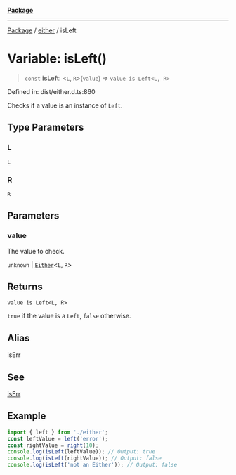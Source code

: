[**Package**](../../README.md)

***

[Package](../../modules.md) / [either](../README.md) / isLeft

# Variable: isLeft()

> `const` **isLeft**: \<`L`, `R`\>(`value`) => `value is Left<L, R>`

Defined in: dist/either.d.ts:860

Checks if a value is an instance of `Left`.

## Type Parameters

### L

`L`

### R

`R`

## Parameters

### value

The value to check.

`unknown` | [`Either`](../type-aliases/Either.md)\<`L`, `R`\>

## Returns

`value is Left<L, R>`

`true` if the value is a `Left`, `false` otherwise.

## Alias

isErr

## See

[isErr](isErr.md)

## Example

```ts
import { left } from './either';
const leftValue = left('error');
const rightValue = right(10);
console.log(isLeft(leftValue)); // Output: true
console.log(isLeft(rightValue)); // Output: false
console.log(isLeft('not an Either')); // Output: false
```
